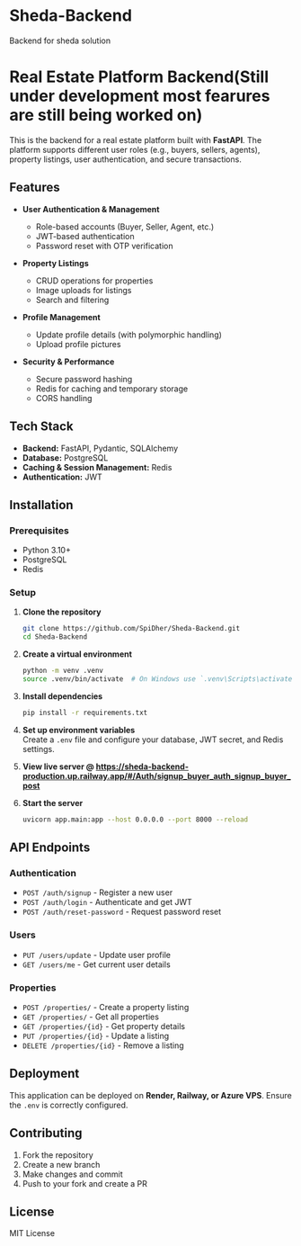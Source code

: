 # Sheda-Backend
Backend for sheda solution


# **Real Estate Platform Backend(Still under development most fearures are still being worked on)**  

This is the backend for a real estate platform built with **FastAPI**. The platform supports different user roles (e.g., buyers, sellers, agents), property listings, user authentication, and secure transactions.  

## **Features**  

- **User Authentication & Management**  
  - Role-based accounts (Buyer, Seller, Agent, etc.)  
  - JWT-based authentication  
  - Password reset with OTP verification  

- **Property Listings**  
  - CRUD operations for properties  
  - Image uploads for listings  
  - Search and filtering  

- **Profile Management**  
  - Update profile details (with polymorphic handling)  
  - Upload profile pictures  

- **Security & Performance**  
  - Secure password hashing  
  - Redis for caching and temporary storage  
  - CORS handling  

## **Tech Stack**  

- **Backend:** FastAPI, Pydantic, SQLAlchemy  
- **Database:** PostgreSQL  
- **Caching & Session Management:** Redis  
- **Authentication:** JWT  

## **Installation**  

### **Prerequisites**  
- Python 3.10+  
- PostgreSQL  
- Redis  

### **Setup**  

1. **Clone the repository**  
   ```sh
   git clone https://github.com/SpiDher/Sheda-Backend.git  
   cd Sheda-Backend  
   ```

2. **Create a virtual environment**  
   ```sh
   python -m venv .venv  
   source .venv/bin/activate  # On Windows use `.venv\Scripts\activate`
   ```

3. **Install dependencies**  
   ```sh
   pip install -r requirements.txt  
   ```

4. **Set up environment variables**  
   Create a `.env` file and configure your database, JWT secret, and Redis settings.  

5. **View live server @ https://sheda-backend-production.up.railway.app/#/Auth/signup_buyer_auth_signup_buyer_post**  
   

6. **Start the server**  
   ```sh
   uvicorn app.main:app --host 0.0.0.0 --port 8000 --reload  
   ```

## **API Endpoints**  

### **Authentication**  
- `POST /auth/signup` - Register a new user  
- `POST /auth/login` - Authenticate and get JWT  
- `POST /auth/reset-password` - Request password reset  

### **Users**  
- `PUT /users/update` - Update user profile  
- `GET /users/me` - Get current user details  

### **Properties**  
- `POST /properties/` - Create a property listing  
- `GET /properties/` - Get all properties  
- `GET /properties/{id}` - Get property details  
- `PUT /properties/{id}` - Update a listing  
- `DELETE /properties/{id}` - Remove a listing  

## **Deployment**  

This application can be deployed on **Render, Railway, or Azure VPS**. Ensure the `.env` is correctly configured.  

## **Contributing**  

1. Fork the repository  
2. Create a new branch  
3. Make changes and commit  
4. Push to your fork and create a PR  

## **License**  

MIT License
